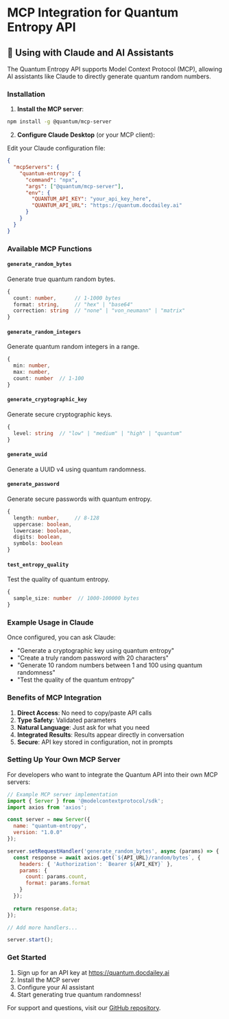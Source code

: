 # MCP Integration for Quantum Entropy API

## 🤖 Using with Claude and AI Assistants

The Quantum Entropy API supports Model Context Protocol (MCP), allowing AI assistants like Claude to directly generate quantum random numbers.

### Installation

1. **Install the MCP server**:
```bash
npm install -g @quantum/mcp-server
```

2. **Configure Claude Desktop** (or your MCP client):

Edit your Claude configuration file:
```json
{
  "mcpServers": {
    "quantum-entropy": {
      "command": "npx",
      "args": ["@quantum/mcp-server"],
      "env": {
        "QUANTUM_API_KEY": "your_api_key_here",
        "QUANTUM_API_URL": "https://quantum.docdailey.ai"
      }
    }
  }
}
```

### Available MCP Functions

#### `generate_random_bytes`
Generate true quantum random bytes.
```typescript
{
  count: number,      // 1-1000 bytes
  format: string,     // "hex" | "base64" 
  correction: string  // "none" | "von_neumann" | "matrix"
}
```

#### `generate_random_integers`
Generate quantum random integers in a range.
```typescript
{
  min: number,
  max: number,
  count: number  // 1-100
}
```

#### `generate_cryptographic_key`
Generate secure cryptographic keys.
```typescript
{
  level: string  // "low" | "medium" | "high" | "quantum"
}
```

#### `generate_uuid`
Generate a UUID v4 using quantum randomness.

#### `generate_password`
Generate secure passwords with quantum entropy.
```typescript
{
  length: number,     // 8-128
  uppercase: boolean,
  lowercase: boolean,
  digits: boolean,
  symbols: boolean
}
```

#### `test_entropy_quality`
Test the quality of quantum entropy.
```typescript
{
  sample_size: number  // 1000-100000 bytes
}
```

### Example Usage in Claude

Once configured, you can ask Claude:

- "Generate a cryptographic key using quantum entropy"
- "Create a truly random password with 20 characters"
- "Generate 10 random numbers between 1 and 100 using quantum randomness"
- "Test the quality of the quantum entropy"

### Benefits of MCP Integration

1. **Direct Access**: No need to copy/paste API calls
2. **Type Safety**: Validated parameters
3. **Natural Language**: Just ask for what you need
4. **Integrated Results**: Results appear directly in conversation
5. **Secure**: API key stored in configuration, not in prompts

### Setting Up Your Own MCP Server

For developers who want to integrate the Quantum API into their own MCP servers:

```javascript
// Example MCP server implementation
import { Server } from '@modelcontextprotocol/sdk';
import axios from 'axios';

const server = new Server({
  name: "quantum-entropy",
  version: "1.0.0"
});

server.setRequestHandler('generate_random_bytes', async (params) => {
  const response = await axios.get(`${API_URL}/random/bytes`, {
    headers: { 'Authorization': `Bearer ${API_KEY}` },
    params: {
      count: params.count,
      format: params.format
    }
  });
  
  return response.data;
});

// Add more handlers...

server.start();
```

### Get Started

1. Sign up for an API key at https://quantum.docdailey.ai
2. Install the MCP server
3. Configure your AI assistant
4. Start generating true quantum randomness!

For support and questions, visit our [GitHub repository](https://github.com/docdailey/quantum-entropy-api).